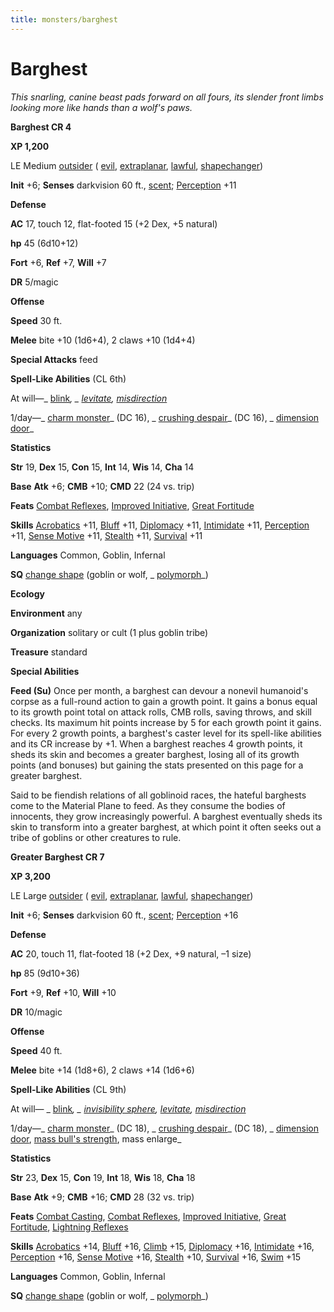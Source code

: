 ```yaml
---
title: monsters/barghest
---
```

# Barghest

_This snarling, canine beast pads forward on all fours, its slender front limbs looking more like hands than a wolf's paws._

**Barghest CR 4**

**XP 1,200**

LE Medium [outsider](creatureTypes.md#_outsider) ( [evil](creatureTypes.md#_evil-subtype), [extraplanar](creatureTypes.md#_extraplanar-subtype), [lawful](creatureTypes.md#_lawful-subtype), [shapechanger](creatureTypes.md#_shapechanger-subtype))

**Init** +6; **Senses** darkvision 60 ft., [scent](universalMonsterRules.md#_scent); [Perception](../skills/perception.md#_perception) +11

**Defense**

**AC** 17, touch 12, flat-footed 15 (+2 Dex, +5 natural)

**hp** 45 (6d10+12)

**Fort** +6, **Ref** +7, **Will** +7

**DR** 5/magic

**Offense**

**Speed** 30 ft.

**Melee** bite +10 (1d6+4), 2 claws +10 (1d4+4)

**Special Attacks** feed

**Spell-Like Abilities** (CL 6th)

At will—_ [blink](../spells/blink.md#_blink)_, _ [levitate](../spells/levitate.md#_levitate), [misdirection](../spells/misdirection.md#_misdirection)_

1/day—_ [charm monster](../spells/charmMonster.md#_charm-monster)_ (DC 16), _ [crushing despair](../spells/crushingDespair.md#_crushing-despair)_ (DC 16), _ [dimension door](../spells/dimensionDoor.md#_dimension-door)_

**Statistics**

**Str** 19, **Dex** 15, **Con** 15, **Int** 14, **Wis** 14, **Cha** 14

**Base**  **Atk** +6; **CMB** +10; **CMD** 22 (24 vs. trip)

**Feats** [Combat Reflexes](../feats.md#_combat-reflexes), [Improved Initiative](../feats.md#_improved-initiative), [Great Fortitude](../feats.md#_great-fortitude)

**Skills** [Acrobatics](../skills/acrobatics.md#_acrobatics) +11, [Bluff](../skills/bluff.md#_bluff) +11, [Diplomacy](../skills/diplomacy.md#_diplomacy) +11, [Intimidate](../skills/intimidate.md#_intimidate) +11, [Perception](../skills/perception.md#_perception) +11, [Sense Motive](../skills/senseMotive.md#_sense-motive) +11, [Stealth](../skills/stealth.md#_stealth) +11, [Survival](../skills/survival.md#_survival) +11

**Languages** Common, Goblin, Infernal

**SQ** [change shape](universalMonsterRules.md#_change-shape) (goblin or wolf, _ [polymorph](../spells/polymorph.md#_polymorph)_)

**Ecology**

**Environment** any

**Organization** solitary or cult (1 plus goblin tribe)

**Treasure** standard

**Special Abilities**

**Feed (Su)** Once per month, a barghest can devour a nonevil humanoid's corpse as a full-round action to gain a growth point. It gains a bonus equal to its growth point total on attack rolls, CMB rolls, saving throws, and skill checks. Its maximum hit points increase by 5 for each growth point it gains. For every 2 growth points, a barghest's caster level for its spell-like abilities and its CR increase by +1. When a barghest reaches 4 growth points, it sheds its skin and becomes a greater barghest, losing all of its growth points (and bonuses) but gaining the stats presented on this page for a greater barghest.

Said to be fiendish relations of all goblinoid races, the hateful barghests come to the Material Plane to feed. As they consume the bodies of innocents, they grow increasingly powerful. A barghest eventually sheds its skin to transform into a greater barghest, at which point it often seeks out a tribe of goblins or other creatures to rule.

**Greater Barghest CR 7**

**XP 3,200**

LE Large [outsider](creatureTypes.md#_outsider) ( [evil](creatureTypes.md#_evil-subtype), [extraplanar](creatureTypes.md#_extraplanar-subtype), [lawful](creatureTypes.md#_lawful-subtype), [shapechanger](creatureTypes.md#_shapechanger-subtype))

**Init** +6; **Senses** darkvision 60 ft., [scent](universalMonsterRules.md#_scent); [Perception](../skills/perception.md#_perception) +16

**Defense**

**AC** 20, touch 11, flat-footed 18 (+2 Dex, +9 natural, –1 size)

**hp** 85 (9d10+36)

**Fort** +9, **Ref** +10, **Will** +10

**DR** 10/magic

**Offense**

**Speed** 40 ft.

**Melee** bite +14 (1d8+6), 2 claws +14 (1d6+6)

**Spell-Like Abilities** (CL 9th)

At will— _ [blink](../spells/blink.md#_blink)_, _ [invisibility sphere](../spells/invisibilitySphere.md#_invisibility-sphere), [levitate](../spells/levitate.md#_levitate), [misdirection](../spells/misdirection.md#_misdirection)_

1/day—_ [charm monster](../spells/charmMonster.md#_charm-monster)_ (DC 18), _ [crushing despair](../spells/crushingDespair.md#_crushing-despair)_ (DC 18), _ [dimension door](../spells/dimensionDoor.md#_dimension-door), [mass bull's strength](../spells/bullSStrength.md#_bull-s-strength-mass), mass enlarge_

**Statistics**

**Str** 23, **Dex** 15, **Con** 19, **Int** 18, **Wis** 18, **Cha** 18

**Base**  **Atk** +9; **CMB** +16; **CMD** 28 (32 vs. trip)

**Feats** [Combat Casting](../feats.md#_combat-casting), [Combat Reflexes](../feats.md#_combat-reflexes), [Improved Initiative](../feats.md#_improved-initiative), [Great Fortitude](../feats.md#_great-fortitude), [Lightning Reflexes](../feats.md#_lightning-reflexes)

**Skills** [Acrobatics](../skills/acrobatics.md#_acrobatics) +14, [Bluff](../skills/bluff.md#_bluff) +16, [Climb](../skills/climb.md#_climb) +15, [Diplomacy](../skills/diplomacy.md#_diplomacy) +16, [Intimidate](../skills/intimidate.md#_intimidate) +16, [Perception](../skills/perception.md#_perception) +16, [Sense Motive](../skills/senseMotive.md#_sense-motive) +16, [Stealth](../skills/stealth.md#_stealth) +10, [Survival](../skills/survival.md#_survival) +16, [Swim](../skills/swim.md#_swim) +15

**Languages** Common, Goblin, Infernal

**SQ** [change shape](universalMonsterRules.md#_change-shape) (goblin or wolf, _ [polymorph](../spells/polymorph.md#_polymorph)_)

